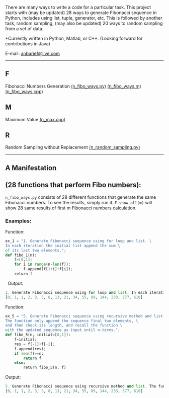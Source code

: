 



There are many ways to write a code for a particular task. This project starts with (may be updated) 28 ways to generate Fibonacci sequence in Python, includes using list, tuple, generator, etc. This is followed by another task, random sampling, (may also be updated) 20 ways to random sampling from a set of data. 

*Currently written in Python, Matlab, or C++. (Looking forward for contributions in Java)

E-mail: anbarief@live.com

-----



## F
 Fibonacci Numbers Generation
 [(n_fibo_ways.py)](https://github.com/anbarief/nWays/blob/master/n_fibo_ways.py)
 [(n_fibo_ways.m)](https://github.com/anbarief/nWays/blob/master/n_fibo_ways.m)
 [(n_fibo_ways.cpp)](https://github.com/anbarief/nWays/blob/master/n_fibo_ways.cpp)

## M
 Maximum Value
 [(n_max.cpp)](https://github.com/anbarief/nWays/blob/master/n_max.cpp)
 
## R
 Random Sampling without Replacement
 [(n_random_sampling.py)](https://github.com/anbarief/nWays/blob/master/n_random_sampling.py)

-----

## A Manifestation

## (28 functions that perform Fibo numbers):
`n_fibo_ways.py` consists of 28 different functions that generate the same Fibonacci numbers. To see the results, simply run it. `F.show_all(m)` will show 28 same results of first m Fibonacci numbers calculation.


### Examples:


Function:

```python 
ex_1 = "1. Generate Fibonacci sequence using for loop and list. \
In each iteration the initial list append the sum \
of its last two elements.";
def fibo_1(n):
    f=[0,1];
    for i in range(n-len(f)):
        f.append(f[1+i]+f[i]);
    return f 
```
   
Output:

```python
1. Generate Fibonacci sequence using for loop and list. In each iteration the initial list append the sum of its last two elements.
[0, 1, 1, 2, 3, 5, 8, 13, 21, 34, 55, 89, 144, 233, 377, 610]
```

Function:

```python 
ex_5 = "5. Generate Fibonacci sequence using recursive method and list. \
The function only append the sequence final two elements, \
and then check its length, and recall the function \
with the updated sequence as input until n-terms.";
def fibo_5(n, initial=[0,1]):
    f=initial;
    res = f[-1]+f[-2];
    f.append(res);
    if len(f)==n:
        return f
    else:
        return fibo_5(n, f)
```

Output:

```python 
5. Generate Fibonacci sequence using recursive method and list. The function only append the sequence final two elements, and then check its length, and recall the function with the updated sequence as input until n-terms.
[0, 1, 1, 2, 3, 5, 8, 13, 21, 34, 55, 89, 144, 233, 377, 610]
```
